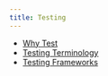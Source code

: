 ```yaml
---
title: Testing
---
```


* [Why Test](Why-Test)
* [Testing Terminology](Testing-Terminology)
* [Testing Frameworks](Testing-Frameworks)